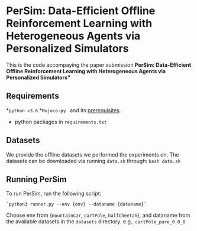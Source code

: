 # PerSim: Data-Efficient Offline Reinforcement Learning  with Heterogeneous Agents via Personalized Simulators

This is the code accompaying the paper submission **PerSim: Data-Efficient Offline Reinforcement Learning  with Heterogeneous Agents via Personalized Simulators"** 


## Requirements

*`python >3.6`
*`Mujoco-py ` and its [prerequisites](https://github.com/openai/mujoco-py#obtaining-the-binaries-and-license-key). 
* python packages in `requirements.txt`

## Datasets

We provide the offline datasets we performed the experiments on. The datasets can be downloaded via running `data.sh` through:
	`bash data.sh`


## Running PerSim

To run PerSim, run the following script:

	`python3 runner.py --env {env} --dataname {dataname}`

Choose env from {`mountainCar`, `cartPole`, `halfCheetah`}, and dataname from the available datasets in the `datasets` directory. e.g., `cartPole_pure_0.0_0`
